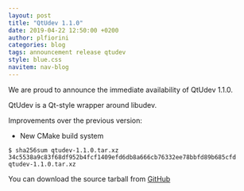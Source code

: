 ```yaml
---
layout: post
title: "QtUdev 1.1.0"
date: 2019-04-22 12:50:00 +0200
author: plfiorini
categories: blog
tags: announcement release qtudev
style: blue.css
navitem: nav-blog
---
```


We are proud to announce the immediate availability of QtUdev 1.1.0.

QtUdev is a Qt-style wrapper around libudev.

Improvements over the previous version:

* New CMake build system

```
$ sha256sum qtudev-1.1.0.tar.xz 
34c5538a9c83f68df952b4fcf1409efd6db8a666cb76332ee78bbfd89b685cfd  qtudev-1.1.0.tar.xz
```

You can download the source tarball from [GitHub][tarball]


[tarball]: https://github.com/lirios/qtaccountsservice/releases/download/v1.1.0/qtaccountsservice-1.1.0.tar.xz
